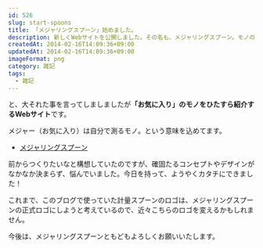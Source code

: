 ```yaml
---
id: 526
slug: start-spoons
title: 「メジャリングスプーン」始めました。
description: 新しくWebサイトを公開しました。その名も、メジャリングスプーン。モノの価値はしっかり自分で見極めて、自分の中でモノサシを持とう！
createdAt: 2014-02-16T14:09:36+09:00
updatedAt: 2014-02-16T14:09:36+09:00
imageFormat: png
category: 雑記
tags:
  - 雑記
---
```


と、大それた事を言ってしましましたが<strong>「お気に入り」のモノをひたすら紹介するWebサイト</strong>です。

メジャー（お気に入り）は自分で測るモノ。という意味を込めてます。

* <a href="http://mujiota.com/spoons/" target="_blank">メジャリングスプーン</a>

前からつくりたいなと構想していたのですが、確固たるコンセプトやデザインがなかなか決まらず、悩んでいました。今日を持って、ようやくカタチにできました！

これまで、このブログで使っていた計量スプーンのロゴは、メジャリングスプーンの正式ロゴにしようと考えているので、近々こちらのロゴを変えるかもしれません。

今後は、メジャリングスプーンともどもよろしくお願いいたします。
